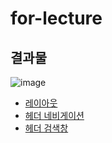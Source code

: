 # for-lecture
## 결과물
![image](https://github.com/rowooncoding/for-lecture/assets/114975279/f1c6cd41-fdab-456e-aacc-8df3122a7386)

<ul>
  <li>
    <a href="https://github.com/rowooncoding/for-lecture/issues/1">레이아웃</a>
  </li>
    <li>
    <a href="">헤더 네비게이션</a>
  </li>
  <li>
    <a href="">헤더 검색창</a>
  </li>
</ul>
